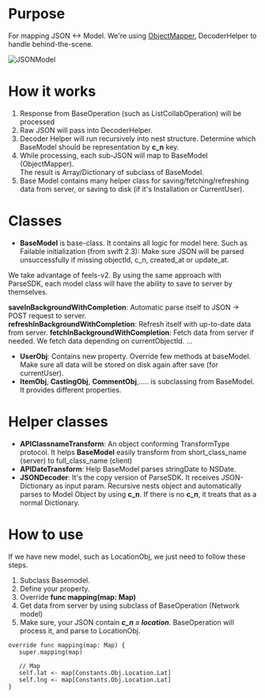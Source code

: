 # Purpose
For mapping JSON <-> Model. We're using [ObjectMapper](https://github.com/Hearst-DD/ObjectMapper), DecoderHelper to handle behind-the-scene.

![JSONModel](https://farm9.staticflickr.com/8580/29689639463_d1545f5740_o_d.jpg)
  
# How it works
1. Response from BaseOperation (such as ListCollabOperation) will be processed
2. Raw JSON will pass into DecoderHelper.
3. Decoder Helper will run recursively into nest structure. Determine which BaseModel should be representation by **c_n** key.
4. While processing, each sub-JSON will map to BaseModel (ObjectMapper).  
The result is Array/Dictionary of subclass of BaseModel.
5. Base Model contains many helper class for saving/fetching/refreshing data from server, or saving to disk (if it's Installation or CurrentUser).  
  
# Classes
+ **BaseModel** is base-class. It contains all logic for model here. Such as
Failable initialization (from swift 2.3): Make sure JSON will be parsed unsuccessfully if missing objectId, c_n, created_at or update_at.  
  
We take advantage of feels-v2. By using the same approach with ParseSDK, each model class will have the ability to save to server by themselves.
  
**saveInBackgroundWithCompletion**: Automatic parse itself to JSON -> POST request to server.  
**refreshInBackgroundWithCompletion**: Refresh itself with up-to-date data from server.
**fetchInBackgroundWithCompletion**: Fetch data from server if needed. We fetch data depending on currentObjectId.
...
  
+ **UserObj**: Contains new property. Override few methods at baseModel. Make sure all data will be stored on disk again after save (for currentUser).
+ **ItemObj**, **CastingObj**, **CommentObj**,..... is subclassing from BaseModel. It provides different properties.
  
# Helper classes
+ **APIClassnameTransform**: An object conforming TransformType protocol. It helps **BaseModel** easily transform from short_class_name (server) to full_class_name (client)
+ **APIDateTransform**: Help BaseModel parses stringDate to NSDate.
+ **JSONDecoder**: It's the copy version of ParseSDK. It receives JSON-Dictionary as input param. Recursive nests object and automatically parses to Model Object by using **c_n**. If there is no **c_n**, it treats that as a normal Dictionary.

# How to use
If we have new model, such as LocationObj, we just need to follow these steps.  
1. Subclass Basemodel.  
2. Define your property.  
3. Override **func mapping(map: Map)**  
4. Get data from server by using subclass of BaseOperation (Network model)  
5. Make sure, your JSON contain ***c_n = location***. BaseOperation will process it, and parse to LocationObj.  
````
override func mapping(map: Map) {
   super.mapping(map)
        
   // Map
   self.lat <- map[Constants.Obj.Location.Lat]
   self.lng <- map[Constants.Obj.Location.Lat]
}
````